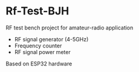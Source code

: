 # Rf-Test-BJH
RF test bench project for amateur-radio application

- RF signal generator (4-5GHz)
- Frequency counter
- RF signal power meter

Based on ESP32 hardware
